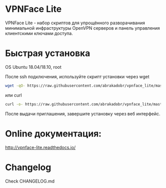 VPNFace Lite
============

VPNFace Lite - набор скриптов для упрощённого разворачивания минимальной инфраструктуры OpenVPN серверов и панель управления клиентскими ключами доступа.


Быстрая установка
=================

OS Ubuntu 18.04/18.10, root

После ssh подключения, используйте скрипт установки через wget

```sh
wget -qO- https://raw.githubusercontent.com/abrakadobr/vpnface_lite/master/install.sh | bash
```

или curl

```sh
curl -o- https://raw.githubusercontent.com/abrakadobr/vpnface_lite/master/install.sh | bash
```

После выдачи приглашения, завершите установку через веб интерфейс.


Online документация:
====================

http://vpnface-lite.readthedocs.io/


Changelog
=========

Check CHANGELOG.md
